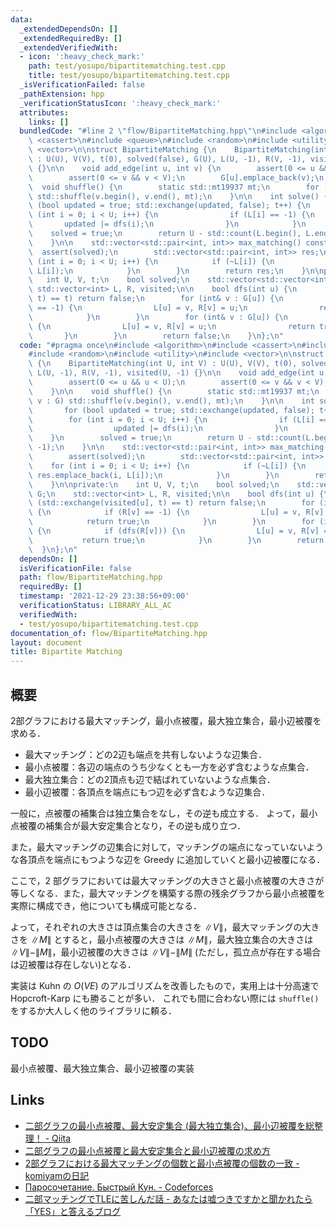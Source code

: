 ```yaml
---
data:
  _extendedDependsOn: []
  _extendedRequiredBy: []
  _extendedVerifiedWith:
  - icon: ':heavy_check_mark:'
    path: test/yosupo/bipartitematching.test.cpp
    title: test/yosupo/bipartitematching.test.cpp
  _isVerificationFailed: false
  _pathExtension: hpp
  _verificationStatusIcon: ':heavy_check_mark:'
  attributes:
    links: []
  bundledCode: "#line 2 \"flow/BipartiteMatching.hpp\"\n#include <algorithm>\n#include\
    \ <cassert>\n#include <queue>\n#include <random>\n#include <utility>\n#include\
    \ <vector>\n\nstruct BipartiteMatching {\n    BipartiteMatching(int U, int V)\
    \ : U(U), V(V), t(0), solved(false), G(U), L(U, -1), R(V, -1), visited(U, -1)\
    \ {}\n\n    void add_edge(int u, int v) {\n        assert(0 <= u && u < U);\n\
    \        assert(0 <= v && v < V);\n        G[u].emplace_back(v);\n    }\n\n  \
    \  void shuffle() {\n        static std::mt19937 mt;\n        for (auto& v : G)\
    \ std::shuffle(v.begin(), v.end(), mt);\n    }\n\n    int solve() {\n        for\
    \ (bool updated = true; std::exchange(updated, false); t++) {\n            for\
    \ (int i = 0; i < U; i++) {\n                if (L[i] == -1) {\n             \
    \       updated |= dfs(i);\n                }\n            }\n        }\n    \
    \    solved = true;\n        return U - std::count(L.begin(), L.end(), -1);\n\
    \    }\n\n    std::vector<std::pair<int, int>> max_matching() const {\n      \
    \  assert(solved);\n        std::vector<std::pair<int, int>> res;\n        for\
    \ (int i = 0; i < U; i++) {\n            if (~L[i]) {\n                res.emplace_back(i,\
    \ L[i]);\n            }\n        }\n        return res;\n    }\n\nprivate:\n \
    \   int U, V, t;\n    bool solved;\n    std::vector<std::vector<int>> G;\n   \
    \ std::vector<int> L, R, visited;\n\n    bool dfs(int u) {\n        if (std::exchange(visited[u],\
    \ t) == t) return false;\n        for (int& v : G[u]) {\n            if (R[v]\
    \ == -1) {\n                L[u] = v, R[v] = u;\n                return true;\n\
    \            }\n        }\n        for (int& v : G[u]) {\n            if (dfs(R[v]))\
    \ {\n                L[u] = v, R[v] = u;\n                return true;\n     \
    \       }\n        }\n        return false;\n    }\n};\n"
  code: "#pragma once\n#include <algorithm>\n#include <cassert>\n#include <queue>\n\
    #include <random>\n#include <utility>\n#include <vector>\n\nstruct BipartiteMatching\
    \ {\n    BipartiteMatching(int U, int V) : U(U), V(V), t(0), solved(false), G(U),\
    \ L(U, -1), R(V, -1), visited(U, -1) {}\n\n    void add_edge(int u, int v) {\n\
    \        assert(0 <= u && u < U);\n        assert(0 <= v && v < V);\n        G[u].emplace_back(v);\n\
    \    }\n\n    void shuffle() {\n        static std::mt19937 mt;\n        for (auto&\
    \ v : G) std::shuffle(v.begin(), v.end(), mt);\n    }\n\n    int solve() {\n \
    \       for (bool updated = true; std::exchange(updated, false); t++) {\n    \
    \        for (int i = 0; i < U; i++) {\n                if (L[i] == -1) {\n  \
    \                  updated |= dfs(i);\n                }\n            }\n    \
    \    }\n        solved = true;\n        return U - std::count(L.begin(), L.end(),\
    \ -1);\n    }\n\n    std::vector<std::pair<int, int>> max_matching() const {\n\
    \        assert(solved);\n        std::vector<std::pair<int, int>> res;\n    \
    \    for (int i = 0; i < U; i++) {\n            if (~L[i]) {\n               \
    \ res.emplace_back(i, L[i]);\n            }\n        }\n        return res;\n\
    \    }\n\nprivate:\n    int U, V, t;\n    bool solved;\n    std::vector<std::vector<int>>\
    \ G;\n    std::vector<int> L, R, visited;\n\n    bool dfs(int u) {\n        if\
    \ (std::exchange(visited[u], t) == t) return false;\n        for (int& v : G[u])\
    \ {\n            if (R[v] == -1) {\n                L[u] = v, R[v] = u;\n    \
    \            return true;\n            }\n        }\n        for (int& v : G[u])\
    \ {\n            if (dfs(R[v])) {\n                L[u] = v, R[v] = u;\n     \
    \           return true;\n            }\n        }\n        return false;\n  \
    \  }\n};\n"
  dependsOn: []
  isVerificationFile: false
  path: flow/BipartiteMatching.hpp
  requiredBy: []
  timestamp: '2021-12-29 23:38:56+09:00'
  verificationStatus: LIBRARY_ALL_AC
  verifiedWith:
  - test/yosupo/bipartitematching.test.cpp
documentation_of: flow/BipartiteMatching.hpp
layout: document
title: Bipartite Matching
---
```


## 概要
2部グラフにおける最大マッチング，最小点被覆，最大独立集合，最小辺被覆を求める．
- 最大マッチング：どの2辺も端点を共有しないような辺集合．
- 最小点被覆：各辺の端点のうち少なくとも一方を必ず含むような点集合．
- 最大独立集合：どの2頂点も辺で結ばれていないような点集合．
- 最小辺被覆：各頂点を端点にもつ辺を必ず含むような辺集合．

一般に，点被覆の補集合は独立集合をなし，その逆も成立する．
よって，最小点被覆の補集合が最大安定集合となり，その逆も成り立つ．

また，最大マッチングの辺集合に対して，マッチングの端点になっていないような各頂点を端点にもつような辺を Greedy に追加していくと最小辺被覆になる．

ここで，2 部グラフにおいては最大マッチングの大きさと最小点被覆の大きさが等しくなる．また，最大マッチングを構築する際の残余グラフから最小点被覆を実際に構成でき，他についても構成可能となる．

よって，それぞれの大きさは頂点集合の大きさを $\|V\|$，最大マッチングの大きさを $\|M\|$ とすると，最小点被覆の大きさは $\|M\|$，最大独立集合の大きさは $\|V\| - \|M\|$，最小辺被覆の大きさは $\|V\| - \|M\|$ (ただし，孤立点が存在する場合は辺被覆は存在しない)となる．

実装は Kuhn の $O(VE)$ のアルゴリズムを改善したもので，実用上は十分高速で Hopcroft-Karp にも勝ることが多い．
これでも間に合わない際には `shuffle()` をするか大人しく他のライブラリに頼る．

## TODO
最小点被覆、最大独立集合、最小辺被覆の実装
## Links
- [二部グラフの最小点被覆、最大安定集合 (最大独立集合)、最小辺被覆を総整理！ - Qiita](https://qiita.com/drken/items/7f98315b56c95a6181a4)
- [二部グラフの最小点被覆と最大安定集合と最小辺被覆の求め方](https://www.slideshare.net/drken1215/ss-86894312)
- [2部グラフにおける最大マッチングの個数と最小点被覆の個数の一致 - komiyamの日記](https://komiyam.hatenadiary.org/entry/20110208/1297112982)
- [Паросочетание. Быстрый Кун. - Codeforces](https://codeforces.com/blog/entry/17023)
- [二部マッチングでTLEに苦しんだ話 - あなたは嘘つきですかと聞かれたら「YES」と答えるブログ](https://snuke.hatenablog.com/entry/2019/05/07/013609)

